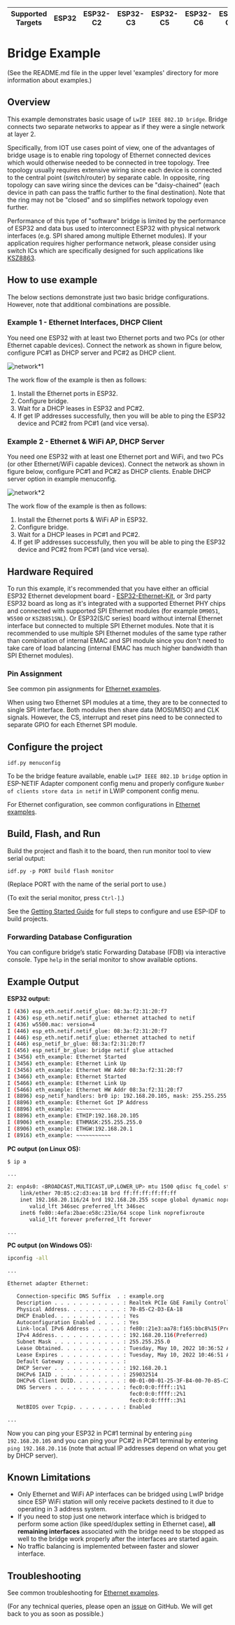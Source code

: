 | Supported Targets | ESP32 | ESP32-C2 | ESP32-C3 | ESP32-C5 | ESP32-C6 | ESP32-C61 | ESP32-H2 | ESP32-P4 | ESP32-S2 | ESP32-S3 |
| ----------------- | ----- | -------- | -------- | -------- | -------- | --------- | -------- | -------- | -------- | -------- |

# Bridge Example
(See the README.md file in the upper level 'examples' directory for more information about examples.)

## Overview

This example demonstrates basic usage of `LwIP IEEE 802.1D bridge`. Bridge connects two separate networks to appear as if they were a single network at layer 2.

Specifically, from IOT use cases point of view, one of the advantages of bridge usage is to enable ring topology of Ethernet connected devices which would otherwise needed to be connected in tree topology. Tree topology usually requires extensive wiring since each device is connected to the central point (switch/router) by separate cable. In opposite, ring topology can save wiring since the devices can be "daisy-chained" (each device in path can pass the traffic further to the final destination). Note that the ring may not be "closed" and so simplifies network topology even further.

Performance of this type of "software" bridge is limited by the performance of ESP32 and data bus used to interconnect ESP32 with physical network interfaces (e.g. SPI shared among multiple Ethernet modules). If your application requires higher performance network, please consider using switch ICs which are specifically designed for such applications like [KSZ8863](https://github.com/espressif/esp-eth-drivers/blob/master/ksz8863/).

## How to use example

The below sections demonstrate just two basic bridge configurations. However, note that additional combinations are possible.

### Example 1 - Ethernet Interfaces, DHCP Client

You need one ESP32 with at least two Ethernet ports and two PCs (or other Ethernet capable devices). Connect the network as shown in figure below, configure PC#1 as DHCP server and PC#2 as DHCP client.

![network*1](./docs/network*1.png)

The work flow of the example is then as follows:

1. Install the Ethernet ports in ESP32.
2. Configure bridge.
3. Wait for a DHCP leases in ESP32 and PC#2.
4. If get IP addresses successfully, then you will be able to ping the ESP32 device and PC#2 from PC#1 (and vice versa).

### Example 2 - Ethernet & WiFi AP, DHCP Server

You need one ESP32 with at least one Ethernet port and WiFi, and two PCs (or other Ethernet/WiFi capable devices). Connect the network as shown in figure below, configure PC#1 and PC#2 as DHCP clients. Enable DHCP server option in example menuconfig.

![network*2](./docs/network*2.png)

The work flow of the example is then as follows:

1. Install the Ethernet ports & WiFi AP in ESP32.
2. Configure bridge.
3. Wait for a DHCP leases in PC#1 and PC#2.
4. If get IP addresses successfully, then you will be able to ping the ESP32 device and PC#2 from PC#1 (and vice versa).

## Hardware Required

To run this example, it's recommended that you have either an official ESP32 Ethernet development board - [ESP32-Ethernet-Kit](https://docs.espressif.com/projects/esp-idf/en/latest/hw-reference/get-started-ethernet-kit.html), or 3rd party ESP32 board as long as it's integrated with a supported Ethernet PHY chips and connected with supported SPI Ethernet modules (for example `DM9051`, `W5500` or `KSZ8851SNL`). Or ESP32(S/C series) board without internal Ethernet interface but connected to multiple SPI Ethernet modules. Note that it is recommended to use multiple SPI Ethernet modules of the same type rather than combination of internal EMAC and SPI module since you don't need to take care of load balancing (internal EMAC has much higher bandwidth than SPI Ethernet modules).

### Pin Assignment

See common pin assignments for [Ethernet examples](../../ethernet/README.md#common-pin-assignments).

When using two Ethernet SPI modules at a time, they are to be connected to single SPI interface. Both modules then share data (MOSI/MISO) and CLK signals. However, the CS, interrupt and reset pins need to be connected to separate GPIO for each Ethernet SPI module.

## Configure the project

```
idf.py menuconfig
```

To be the bridge feature available, enable `LwIP IEEE 802.1D bridge` option in ESP-NETIF Adapter component config menu and properly configure `Number of clients store data in netif` in LWIP component config menu.

For Ethernet configuration, see common configurations in [Ethernet examples](../../ethernet/README.md#common-configurations).

## Build, Flash, and Run

Build the project and flash it to the board, then run monitor tool to view serial output:

```
idf.py -p PORT build flash monitor
```

(Replace PORT with the name of the serial port to use.)

(To exit the serial monitor, press ``Ctrl-]``.)

See the [Getting Started Guide](https://docs.espressif.com/projects/esp-idf/en/latest/get-started/index.html) for full steps to configure and use ESP-IDF to build projects.

### Forwarding Database Configuration

You can configure bridge’s static Forwarding Database (FDB) via interactive console. Type ``help`` in the serial monitor to show available options.

## Example Output

**ESP32 output:**

```bash
I (436) esp_eth.netif.netif_glue: 08:3a:f2:31:20:f7
I (436) esp_eth.netif.netif_glue: ethernet attached to netif
I (436) w5500.mac: version=4
I (446) esp_eth.netif.netif_glue: 08:3a:f2:31:20:f7
I (446) esp_eth.netif.netif_glue: ethernet attached to netif
I (446) esp_netif_br_glue: 08:3a:f2:31:20:f7
I (456) esp_netif_br_glue: bridge netif glue attached
I (3456) eth_example: Ethernet Started
I (3456) eth_example: Ethernet Link Up
I (3456) eth_example: Ethernet HW Addr 08:3a:f2:31:20:f7
I (3466) eth_example: Ethernet Started
I (5466) eth_example: Ethernet Link Up
I (5466) eth_example: Ethernet HW Addr 08:3a:f2:31:20:f7
I (8896) esp_netif_handlers: br0 ip: 192.168.20.105, mask: 255.255.255.0, gw: 192.168.20.1
I (8896) eth_example: Ethernet Got IP Address
I (8896) eth_example: ~~~~~~~~~~~
I (8896) eth_example: ETHIP:192.168.20.105
I (8906) eth_example: ETHMASK:255.255.255.0
I (8906) eth_example: ETHGW:192.168.20.1
I (8916) eth_example: ~~~~~~~~~~~
```

**PC output (on Linux OS):**

```bash
$ ip a

...

2: enp4s0: <BROADCAST,MULTICAST,UP,LOWER_UP> mtu 1500 qdisc fq_codel state UP group default qlen 1000
    link/ether 70:85:c2:d3:ea:18 brd ff:ff:ff:ff:ff:ff
    inet 192.168.20.116/24 brd 192.168.20.255 scope global dynamic noprefixroute enp4s0
       valid_lft 346sec preferred_lft 346sec
    inet6 fe80::4efa:2bae:e58c:231e/64 scope link noprefixroute 
       valid_lft forever preferred_lft forever

...
```

**PC output (on Windows OS):**

```bash
ipconfig -all

...

Ethernet adapter Ethernet:

   Connection-specific DNS Suffix  . : example.org
   Description . . . . . . . . . . . : Realtek PCIe GbE Family Controller
   Physical Address. . . . . . . . . : 70-85-C2-D3-EA-18
   DHCP Enabled. . . . . . . . . . . : Yes
   Autoconfiguration Enabled . . . . : Yes
   Link-local IPv6 Address . . . . . : fe80::21e3:aa78:f165:bbc8%15(Preferred)
   IPv4 Address. . . . . . . . . . . : 192.168.20.116(Preferred)
   Subnet Mask . . . . . . . . . . . : 255.255.255.0
   Lease Obtained. . . . . . . . . . : Tuesday, May 10, 2022 10:36:52 AM
   Lease Expires . . . . . . . . . . : Tuesday, May 10, 2022 10:46:51 AM
   Default Gateway . . . . . . . . . :
   DHCP Server . . . . . . . . . . . : 192.168.20.1
   DHCPv6 IAID . . . . . . . . . . . : 259032514
   DHCPv6 Client DUID. . . . . . . . : 00-01-00-01-25-3F-B4-00-70-85-C2-D3-EA-18
   DNS Servers . . . . . . . . . . . : fec0:0:0:ffff::1%1
                                       fec0:0:0:ffff::2%1
                                       fec0:0:0:ffff::3%1
   NetBIOS over Tcpip. . . . . . . . : Enabled

...
```

Now you can ping your ESP32 in PC#1 terminal by entering `ping 192.168.20.105` and you can ping your PC#2 in PC#1 terminal by entering `ping 192.168.20.116` (note that actual IP addresses depend on what you get by DHCP server).

## Known Limitations

* Only Ethernet and WiFi AP interfaces can be bridged using LwIP bridge since ESP WiFi station will only receive packets destined to it due to operating in 3 address system.
* If you need to stop just one network interface which is bridged to perform some action (like speed/duplex setting in Ethernet case), **all remaining interfaces** associated with the bridge need to be stopped as well to the bridge work properly after the interfaces are started again.
* No traffic balancing is implemented between faster and slower interface.

## Troubleshooting

See common troubleshooting for [Ethernet examples](../../ethernet/README.md#common-troubleshooting).

(For any technical queries, please open an [issue](https://github.com/espressif/esp-idf/issues) on GitHub. We will get back to you as soon as possible.)

